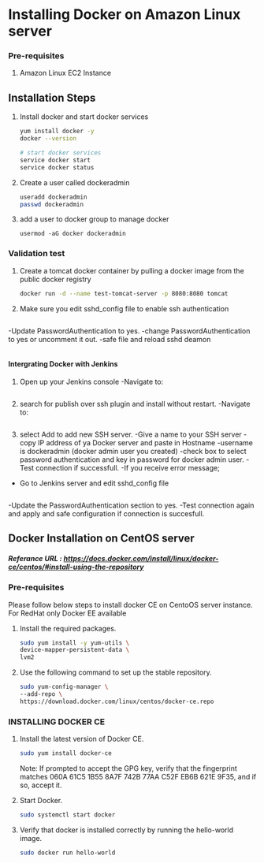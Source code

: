 # Installing Docker on Amazon Linux server

### Pre-requisites
1. Amazon Linux EC2 Instance

## Installation Steps

1. Install docker and start docker services
   ```sh 
   yum install docker -y
   docker --version 
   
   # start docker services
   service docker start
   service docker status
   ```
2. Create a user called dockeradmin
   ```sh
   useradd dockeradmin
   passwd dockeradmin
   ```
3. add a user to docker group to manage docker 
   ```
   usermod -aG docker dockeradmin
   ```
### Validation test
1. Create a tomcat docker container by pulling a docker image from the public docker registry
   ```sh
   docker run -d --name test-tomcat-server -p 8080:8080 tomcat
   ```
   
2. Make sure you edit sshd_config file to enable ssh authentication
   ```vi /etc/ssh/sshd_config
   ```
-Update PasswordAuthentication to yes. 
-change PasswordAuthentication to yes or uncomment it out.
-safe file and reload sshd deamon
   ```service sshd reload
   ```


#### Intergrating Docker with Jenkins
1. Open up your Jenkins console
-Navigate to:
   ``` Manage Jenkins--> manage Plugins--> Available
   ```


2. search for publish over ssh plugin and install without restart.
-Navigate to:
   ```manage jenkins--> configure systems--> Publish over SSH
   ```

3. select Add to add new SSH server.
-Give a name to your SSH server
-copy IP address of ya Docker server and paste in Hostname
-username is dockeradmin (docker admin user you created)
-check box to select password authentication and key in password for docker admin user.
-Test connection if successfull.
-If you receive error message;
- Go to Jenkins server and edit sshd_config file
   ```vi /etc/ssh/sshd_config
   ```
-Update the PasswordAuthentication section to yes.
-Test connection again and apply and safe configuration if connection is succesfull.



## Docker Installation on CentOS server
##### Referance URL : https://docs.docker.com/install/linux/docker-ce/centos/#install-using-the-repository
### Pre-requisites

Please follow below steps to install docker CE on CentoOS server instance. For RedHat only Docker EE available 

1. Install the required packages.

   ```sh 
   sudo yum install -y yum-utils \
   device-mapper-persistent-data \
   lvm2
   ```
  
1. Use the following command to set up the stable repository.
 
   ```sh 
   sudo yum-config-manager \
   --add-repo \
   https://download.docker.com/linux/centos/docker-ce.repo
   ```

### INSTALLING DOCKER CE

1. Install the latest version of Docker CE.
   ```sh 
   sudo yum install docker-ce
   ```

   Note: If prompted to accept the GPG key, verify that the fingerprint matches 
060A 61C5 1B55 8A7F 742B 77AA C52F EB6B 621E 9F35, and if so, accept it.

1. Start Docker.
   ```sh 
   sudo systemctl start docker
   ```

1. Verify that docker is installed correctly by running the hello-world image.
   ```sh
   sudo docker run hello-world
   ```
